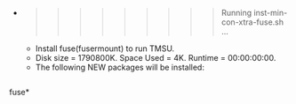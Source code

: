 * >>>>>>>>> Running inst-min-con-xtra-fuse.sh ...
  * Install fuse(fusermount) to run TMSU.
  * Disk size = 1790800K. Space Used = 4K. Runtime = 00:00:00:00.
  * The following NEW packages will be installed:
  ```bash
fuse*
  ```
